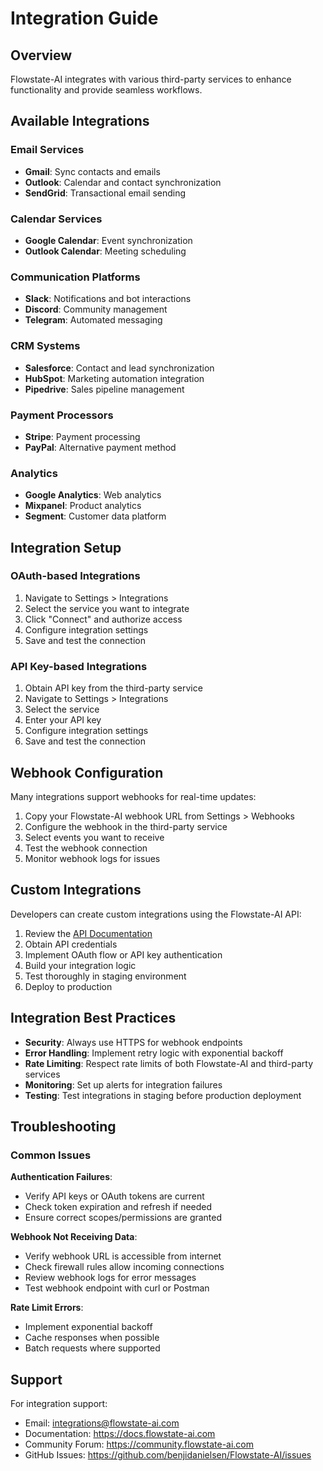 # Integration Guide

## Overview

Flowstate-AI integrates with various third-party services to enhance functionality and provide seamless workflows.

## Available Integrations

### Email Services
- **Gmail**: Sync contacts and emails
- **Outlook**: Calendar and contact synchronization
- **SendGrid**: Transactional email sending

### Calendar Services
- **Google Calendar**: Event synchronization
- **Outlook Calendar**: Meeting scheduling

### Communication Platforms
- **Slack**: Notifications and bot interactions
- **Discord**: Community management
- **Telegram**: Automated messaging

### CRM Systems
- **Salesforce**: Contact and lead synchronization
- **HubSpot**: Marketing automation integration
- **Pipedrive**: Sales pipeline management

### Payment Processors
- **Stripe**: Payment processing
- **PayPal**: Alternative payment method

### Analytics
- **Google Analytics**: Web analytics
- **Mixpanel**: Product analytics
- **Segment**: Customer data platform

## Integration Setup

### OAuth-based Integrations

1. Navigate to Settings > Integrations
2. Select the service you want to integrate
3. Click "Connect" and authorize access
4. Configure integration settings
5. Save and test the connection

### API Key-based Integrations

1. Obtain API key from the third-party service
2. Navigate to Settings > Integrations
3. Select the service
4. Enter your API key
5. Configure integration settings
6. Save and test the connection

## Webhook Configuration

Many integrations support webhooks for real-time updates:

1. Copy your Flowstate-AI webhook URL from Settings > Webhooks
2. Configure the webhook in the third-party service
3. Select events you want to receive
4. Test the webhook connection
5. Monitor webhook logs for issues

## Custom Integrations

Developers can create custom integrations using the Flowstate-AI API:

1. Review the [API Documentation](../api/)
2. Obtain API credentials
3. Implement OAuth flow or API key authentication
4. Build your integration logic
5. Test thoroughly in staging environment
6. Deploy to production

## Integration Best Practices

- **Security**: Always use HTTPS for webhook endpoints
- **Error Handling**: Implement retry logic with exponential backoff
- **Rate Limiting**: Respect rate limits of both Flowstate-AI and third-party services
- **Monitoring**: Set up alerts for integration failures
- **Testing**: Test integrations in staging before production deployment

## Troubleshooting

### Common Issues

**Authentication Failures**:
- Verify API keys or OAuth tokens are current
- Check token expiration and refresh if needed
- Ensure correct scopes/permissions are granted

**Webhook Not Receiving Data**:
- Verify webhook URL is accessible from internet
- Check firewall rules allow incoming connections
- Review webhook logs for error messages
- Test webhook endpoint with curl or Postman

**Rate Limit Errors**:
- Implement exponential backoff
- Cache responses when possible
- Batch requests where supported

## Support

For integration support:
- Email: integrations@flowstate-ai.com
- Documentation: https://docs.flowstate-ai.com
- Community Forum: https://community.flowstate-ai.com
- GitHub Issues: https://github.com/benjidanielsen/Flowstate-AI/issues
